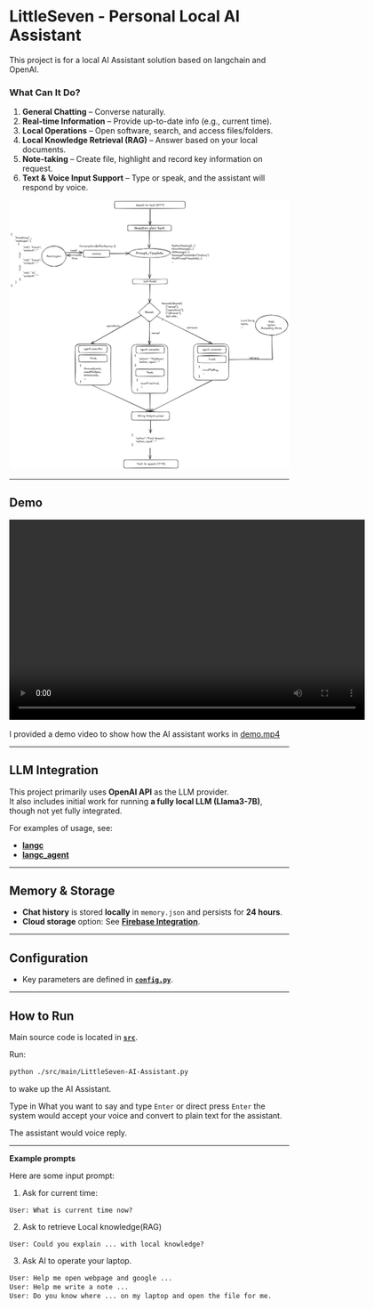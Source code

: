 # LittleSeven - Personal Local AI Assistant

This project is for a local AI Assistant solution based on langchain and OpenAI.

### **What Can It Do?**
1. **General Chatting** – Converse naturally.
2. **Real-time Information** – Provide up-to-date info (e.g., current time).
3. **Local Operations** – Open software, search, and access files/folders.
4. **Local Knowledge Retrieval (RAG)** – Answer based on your local documents.
5. **Note-taking** – Create file, highlight and record key information on request.
6. **Text & Voice Input Support** – Type or speak, and the assistant will respond by voice.


![Visualization](images/Visualization.png)


---
## Demo

<video width="640" height="360" controls>
  <source src="./images/demo.mp4" type="video/mp4">
  Your browser does not support the video tag.
</video>

I provided a demo video to show how the AI assistant works in [demo.mp4](images)

---
## **LLM Integration**
This project primarily uses **OpenAI API** as the LLM provider.  
It also includes initial work for running **a fully local LLM (Llama3-7B)**, though not yet fully integrated.

For examples of usage, see:  
- **[langc](langc)**
- **[langc_agent](langc_agent)**

---

## **Memory & Storage**
- **Chat history** is stored **locally** in `memory.json` and persists for **24 hours**.
- **Cloud storage** option: See **[Firebase Integration](langc_memory_store/langc_store_memory_in_firebase.ipynb)**.


---

## **Configuration**
- Key parameters are defined in **[`config.py`](src/common/config.py)**.

---

## **How to Run**
Main source code is located in **[`src`](src)**.


Run: 

```sh
python ./src/main/LittleSeven-AI-Assistant.py
```

to wake up the AI Assistant. 

Type in What you want to say and type `Enter` or direct press `Enter` the system would accept your voice and convert to plain text for the assistant.

The assistant would voice reply.


---
**Example prompts**

Here are some input prompt:

1. Ask for current time:

```
User: What is current time now?
```

2. Ask to retrieve Local knowledge(RAG)

```
User: Could you explain ... with local knowledge?
```

3. Ask AI to operate your laptop.

```
User: Help me open webpage and google ...
User: Help me write a note ...
User: Do you know where ... on my laptop and open the file for me.
```

